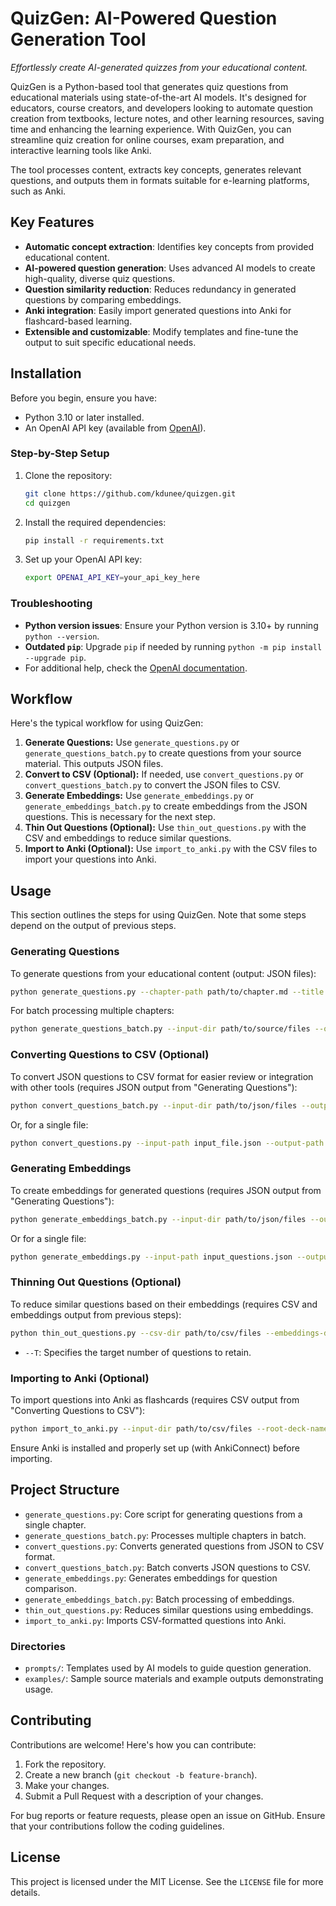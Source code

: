 # QuizGen: AI-Powered Question Generation Tool

*Effortlessly create AI-generated quizzes from your educational content.*

QuizGen is a Python-based tool that generates quiz questions from educational materials using state-of-the-art AI models. It's designed for educators, course creators, and developers looking to automate question creation from textbooks, lecture notes, and other learning resources, saving time and enhancing the learning experience. With QuizGen, you can streamline quiz creation for online courses, exam preparation, and interactive learning tools like Anki.

The tool processes content, extracts key concepts, generates relevant questions, and outputs them in formats suitable for e-learning platforms, such as Anki.

## Key Features

- **Automatic concept extraction**: Identifies key concepts from provided educational content.
- **AI-powered question generation**: Uses advanced AI models to create high-quality, diverse quiz questions.
- **Question similarity reduction**: Reduces redundancy in generated questions by comparing embeddings.
- **Anki integration**: Easily import generated questions into Anki for flashcard-based learning.
- **Extensible and customizable**: Modify templates and fine-tune the output to suit specific educational needs.

## Installation

Before you begin, ensure you have:

- Python 3.10 or later installed.
- An OpenAI API key (available from [OpenAI](https://platform.openai.com/signup)).

### Step-by-Step Setup

1. Clone the repository:

   ```bash
   git clone https://github.com/kdunee/quizgen.git
   cd quizgen
   ```

1. Install the required dependencies:

   ```bash
   pip install -r requirements.txt
   ```

1. Set up your OpenAI API key:

   ```bash
   export OPENAI_API_KEY=your_api_key_here
   ```

### Troubleshooting

- **Python version issues**: Ensure your Python version is 3.10+ by running `python --version`.
- **Outdated `pip`**: Upgrade `pip` if needed by running `python -m pip install --upgrade pip`.
- For additional help, check the [OpenAI documentation](https://platform.openai.com/docs).

## Workflow

Here's the typical workflow for using QuizGen:

1. **Generate Questions:** Use `generate_questions.py` or `generate_questions_batch.py` to create questions from your source material. This outputs JSON files.
2. **Convert to CSV (Optional):** If needed, use `convert_questions.py` or `convert_questions_batch.py` to convert the JSON files to CSV.
3. **Generate Embeddings:** Use `generate_embeddings.py` or `generate_embeddings_batch.py` to create embeddings from the JSON questions. This is necessary for the next step.
4. **Thin Out Questions (Optional):**  Use `thin_out_questions.py` with the CSV and embeddings to reduce similar questions.
5. **Import to Anki (Optional):** Use `import_to_anki.py` with the CSV files to import your questions into Anki.

## Usage

This section outlines the steps for using QuizGen. Note that some steps depend on the output of previous steps.

### Generating Questions

To generate questions from your educational content (output: JSON files):

```bash
python generate_questions.py --chapter-path path/to/chapter.md --title "Course Title" --output path/to/output.json
```

For batch processing multiple chapters:

```bash
python generate_questions_batch.py --input-dir path/to/source/files --output-dir path/to/output/json --title "Course Title" --file-filter "*.md"
```

### Converting Questions to CSV (Optional)

To convert JSON questions to CSV format for easier review or integration with other tools (requires JSON output from "Generating Questions"):

```bash
python convert_questions_batch.py --input-dir path/to/json/files --output-dir path/to/csv/output
```

Or, for a single file:

```bash
python convert_questions.py --input-path input_file.json --output-path output_file.csv
```

### Generating Embeddings

To create embeddings for generated questions (requires JSON output from "Generating Questions"):

```bash
python generate_embeddings_batch.py --input-dir path/to/json/files --output-dir path/to/embeddings/output
```

Or for a single file:

```bash
python generate_embeddings.py --input-path input_questions.json --output-path output_embeddings.npy
```

### Thinning Out Questions (Optional)

To reduce similar questions based on their embeddings (requires CSV and embeddings output from previous steps):

```bash
python thin_out_questions.py --csv-dir path/to/csv/files --embeddings-dir path/to/embeddings --output-dir path/to/output --T number_of_expected_questions
```

- `--T`: Specifies the target number of questions to retain.

### Importing to Anki (Optional)

To import questions into Anki as flashcards (requires CSV output from "Converting Questions to CSV"):

```bash
python import_to_anki.py --input-dir path/to/csv/files --root-deck-name "Root Deck Name"
```

Ensure Anki is installed and properly set up (with AnkiConnect) before importing.

## Project Structure

- `generate_questions.py`: Core script for generating questions from a single chapter.
- `generate_questions_batch.py`: Processes multiple chapters in batch.
- `convert_questions.py`: Converts generated questions from JSON to CSV format.
- `convert_questions_batch.py`: Batch converts JSON questions to CSV.
- `generate_embeddings.py`: Generates embeddings for question comparison.
- `generate_embeddings_batch.py`: Batch processing of embeddings.
- `thin_out_questions.py`: Reduces similar questions using embeddings.
- `import_to_anki.py`: Imports CSV-formatted questions into Anki.

### Directories

- `prompts/`: Templates used by AI models to guide question generation.
- `examples/`: Sample source materials and example outputs demonstrating usage.

## Contributing

Contributions are welcome! Here's how you can contribute:

1. Fork the repository.
2. Create a new branch (`git checkout -b feature-branch`).
3. Make your changes.
4. Submit a Pull Request with a description of your changes.

For bug reports or feature requests, please open an issue on GitHub. Ensure that your contributions follow the coding guidelines.

## License

This project is licensed under the MIT License. See the `LICENSE` file for more details.

